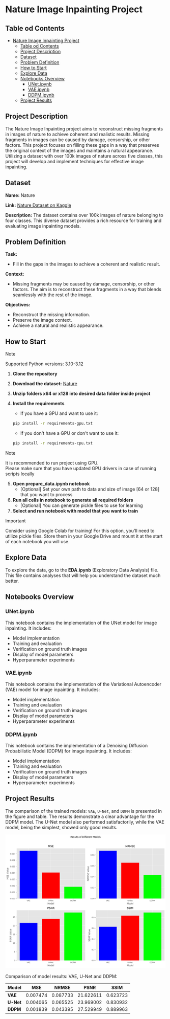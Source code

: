 # Nature Image Inpainting Project

## Table od Contents

- [Nature Image Inpainting Project](#nature-image-inpainting-project)
  - [Table od Contents](#table-od-contents)
  - [Project Description](#project-description)
  - [Dataset](#dataset)
  - [Problem Definition](#problem-definition)
  - [How to Start](#how-to-start)
  - [Explore Data](#explore-data)
  - [Notebooks Overview](#notebooks-overview)
    - [UNet.ipynb](#unetipynb)
    - [VAE.ipynb](#vaeipynb)
    - [DDPM.ipynb](#ddpmipynb)
  - [Project Results](#project-results)

## Project Description

The Nature Image Inpainting project aims to reconstruct missing fragments in images of nature to achieve coherent and realistic results. Missing fragments in images can be caused by damage, censorship, or other factors. This project focuses on filling these gaps in a way that preserves the original context of the images and maintains a natural appearance. Utilizing a dataset with over 100k images of nature across five classes, this project will develop and implement techniques for effective image inpainting.

## Dataset

**Name:** Nature

**Link:** [Nature Dataset on Kaggle](https://www.kaggle.com/datasets/heyitsfahd/nature)

**Description:** The dataset contains over 100k images of nature belonging to four classes. This diverse dataset provides a rich resource for training and evaluating image inpainting models.

## Problem Definition

**Task:**

- Fill in the gaps in the images to achieve a coherent and realistic result.

**Context:**

- Missing fragments may be caused by damage, censorship, or other factors. The aim is to reconstruct these fragments in a way that blends seamlessly with the rest of the image.

**Objectives:**

- Reconstruct the missing information.
- Preserve the image context.
- Achieve a natural and realistic appearance.

## How to Start

> [!NOTE]
> Supported Python versions: 3.10-3.12

1. **Clone the repository**
2. **Download the dataset:** [Nature](https://www.kaggle.com/datasets/heyitsfahd/nature)
3. **Unzip folders x64 or x128 into desired data folder inside project**
4. **Install the requirements**

   - If you have a GPU and want to use it:

   ```bash
   pip install -r requirements-gpu.txt
   ```

   - If you don't have a GPU or don't want to use it:

   ```bash
   pip install -r requirements-cpu.txt
   ```

  > [!NOTE]
  > It is recommended to run project using GPU. \
  > Please make sure that you have updated GPU drivers in case of running scripts locally

5. **Open prepare_data.ipynb notebook**
    - [Optional] Set your own path to data and size of image [64 or 128] that you want to process
6. **Run all cells in notebook to generate all required folders**
   - [Optional] You can generate pickle files to use for learning
7. **Select and run notebook with model that you want to train**

> [!IMPORTANT]
> Consider using Google Colab for training!  For this option, you'll need to utilize pickle files. Store them in your Google Drive and mount it at the start of each notebook you will use.

## Explore Data

To explore the data, go to the **EDA.ipynb** (Exploratory Data Analysis) file. This file contains analyses that will help you understand the dataset much better.

## Notebooks Overview

### UNet.ipynb

This notebook contains the implementation of the UNet model for image inpainting. It includes:

- Model implementation
- Training and evaluation
- Verification on ground truth images
- Display of model parameters
- Hyperparameter experiments

### VAE.ipynb

This notebook contains the implementation of the Variational Autoencoder (VAE) model for image inpainting. It includes:

- Model implementation
- Training and evaluation
- Verification on ground truth images
- Display of model parameters
- Hyperparameter experiments

### DDPM.ipynb

This notebook contains the implementation of a Denoising Diffusion Probabilistic Model (DDPM) for image inpainting. It includes:

- Model implementation
- Training and evaluation
- Verification on ground truth images
- Display of model parameters
- Hyperparameter experiments

## Project Results

The comparison of the trained models: `VAE`, `U-Net`, and `DDPM` is presented in the figure and table. The results demonstrate a clear advantage for the DDPM model. The U-Net model also performed satisfactorily, while the VAE model, being the simplest, showed only good results.

![Comparison of model results](resources\figure_model_comparison.png)

Comparison of model results: VAE, U-Net and DDPM:

| **Model** | **MSE**  | **NRMSE** | **PSNR**  | **SSIM** |
|-----------|----------|-----------|-----------|----------|
| **VAE**   | 0.007474 | 0.087733  | 21.622611 | 0.623723 |
| **U-Net** | 0.004065 | 0.065525  | 23.969002 | 0.830932 |
| **DDPM**  | 0.001839 | 0.043395  | 27.529949 | 0.889963 |
